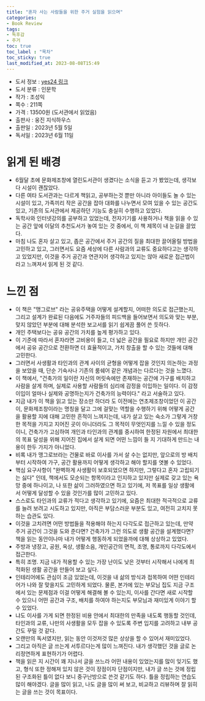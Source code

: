 ```yaml
---
title: "혼자 사는 사람들을 위한 주거 실험을 읽으며"
categories:
- Book Review
tags:
- 독후감
- 주거
toc: true
toc_label : "목차"
toc_sticky: true
last_modified_at: 2023-08-08T15:49
---
```


- 도서 정보 : [yes24 링크](https://www.yes24.com/Product/Goods/109028085
)
- 도서 분류 : 인문학
- 작가 : 조성익
- 쪽수 : 211쪽
- 가격 : 13500원 (도서관에서 읽었음)
- 출판사 : 웅진 지식하우스
- 출판일 : 2023년 5월 5일
- 독서일 : 2023년 6월 11일

# 읽게 된 배경
- 6월달 초에 문화제조창에 열린도서관이 생겼다는 소식을 듣고 가 봤었는데, 생각보다 시설이 괜찮았다. 
- 다른 여타 도서관과는 다르게 책읽고, 공부하는것 뿐만 아니라 아이들도 놀 수 있는 시설이 있고, 가족끼리 작은 공간을 잡아 대화를 나누면서 모여 있을 수 있는 공간도 있고, 기존의 도서관에서 제공하던 기능도 충실히 수행하고 있었다.
- 독학사와 인터넷강의를 공부하고 있었는데, 전자기기를 사용하거나 책을 읽을 수 있는 공간 앞에 이달의 추천도서가 놓여 있는 것 중에서, 이 책 제목이 내 눈길을 끌었다.
- 마침 나도 혼자 살고 있고, 좁은 공간에서 주거 공간의 질을 최대한 끌어올릴 방법을 고민하고 있고, 그러면서도 요즘 세상에 다른 사람과의 교류도 중요하다고는 생각하고 있었지만, 이것을 주거 공간과 연관지어 생각하고 있지는 않아 새로운 접근법이라고 느껴져서 읽게 된 것 같다.
# 느낀 점
- 이 책은 "맹그로브" 라는 공유주택을 어떻게 설계할지, 어떠한 의도로 접근했는지, 그리고 설계가 완료된 다음에도 거주자들의 피드백을 들어보면서 의도와 맞는 부분, 맞지 않았던 부분에 대해 분석한 보고서를 읽기 쉽게끔 풀어 쓴 듯하다.
- 개인 주택보다는 공유 공간의 가치를 높게 평가하고 있다.
- 이 기준에 따라서 혼자라면 고비용이 들고, 더 넓은 공간을 필요로 하지만 개인 공간에서 공유 공간으로 전환하면 더 효율적이고, 가치 창출을 할 수 있는 것들에 대해 고민한다.
- 그러면서 사생활과 타인과의 관계 사이의 균형을 어떻게 잡을 것인지 의논하는 과정을 보았을 때, 단순 기숙사나 기존의 룸쉐어 같은 개념과는 다르다는 것을 느꼈다.
- 이 책에서, "건축가의 일이란 자신의 머릿속에만 존재하는 공간에 가구를 배치하고 사람을 살게 하며, 실제로 사용할 사람들의 심리에 감정을 이입하는 일이다. 이 감정이입이 얼마나 실제와 공명하는지가 건축가의 능력이다." 라고 서술하고 있다.
- 지금 내가 이 책을 읽고 있는 장소만 하더라 도 이전에는 연초제조창이었던 이 공간이, 문화제조창이라는 명칭을 달고 그에 걸맞는 역할을 수행하기 위해 어떻게 공간을 활용할 지에 대해 고민한 흔적이 느껴지는데, 내가 살고 있는 숙소가 그렇게 거창한 목적을 가지고 지어진 곳이 아니더라도 그 목적이 무엇인지를 느낄 수 있을 정도이니, 건축가가 고심하여 개인과 타인과의 관계를 중시하여 한정된 자원에서 최대한의 목표 달성을 위해 지어진 집에서 살게 되면 어떤 느낌이 들 지 기대하게 만드는 내용이 한두 가지가 아니었다.
- 비록 내가 맹그로브라는 건물로 바로 이사를 가서 살 수는 없지만, 앞으로의 방 배치부터 시작하여 가구, 공간 활용까지 어떻게 생각하고 해야 할지를 엿볼 수 있었다.
- 핵심 요구사항이 "완벽하게 사생활이 보호되었으면 하지만, 그렇다고 혼자 고립되기는 싫다" 인데, 책에서도 모순되는 항목이라고 인지하고 있지만 실제로 갖고 있는 욕망 중에 하나이고, 나 또한 삶이 그러하였으면 하고 있기에, 저 목표를 일상 생활에서 어떻게 달성할 수 있을 것인가를 많이 고민하고 있다.
- 스스로도 타인과의 교류가 적다고 생각하고 있기에, 요즘은 최대한 적극적으로 교류를 늘려 보려고 시도하고 있지만, 아직은 부담스러운 부분도 있고, 여전히 고치지 못하는 습관도 있다.
- 이것을 고치려면 어떤 방법들을 적용해야 하는지 다각도로 접근하고 있는데, 만약 주거 공간이 그것을 도와 준다면? 건축가가 그런 의도로 생활 공간을 설계했다면? 책을 읽는 동안이나마 내가 어떻게 행동하게 되었을까에 대해 상상하고 있었다.
- 주방과 냉장고, 공원, 옥상, 생활소음, 개인공간의 면적, 조명, 통로까지 다각도에서 접근한다.
- 특히 조명. 지금 내가 적용할 수 있는 가장 난이도 낮은 것부터 시작해서 나에게 최적화된 생활 공간을 만들어 보고 싶다.
- 인테리어에도 관심이 조금 있었는데, 이것을 내 삶의 방식과 접목하여 어떤 인테리어가 나와 잘 맞을지도 고민하게 되었다. 물론, 본가에 있는 부모님 집도 지금 구조에서 있는 문제점과 이걸 어떻게 해결해 볼 수 있는지, 이사를 간다면 새로 시작할 수 있으니 어떤 공간과 구조, 배치를 하여야 하는지도 부모님과 재미있게 이야기 할 수 있었다.
- 냐도 이사를 가게 되면 한정된 비용 안에서 최대한의 만족을 내도록 행동할 것인데, 타인과의 교류, 나만의 사생활을 모두 잡을 수 있도록 주변 입지를 고려하고 내부 공간도 꾸밀 것 같다.
- 오랜만의 독서였지만, 읽는 동안 이것저것 많은 상상을 할 수 있어서 재미있었다.
- 그리고 아직은 글 쓰는게 서투르다는게 많이 느껴진다. 내가 생각했던 것을 글로 논리정연하게 표현하기가 어렵다.
- 책을 읽은 지 시간이 꽤 지나서 글을 쓰느라 어떤 내용이 있었는지를 많이 잊기도 했고, 형식 또한 정해져 있지 않은 것이 장점이자 단점이지만, 내가 글 쓰는 것에 정립된 구조화된 틀이 없다 보니 중구난방으로 쓴것 같기도 하다. 틀을 정립하는 연습도 많이 해야겠다. 글을 많이 읽고, 나도 글을 많이 써 보고, 비교하고 리뷰하며 잘 읽히는 글을 쓰는 것이 목표이다.